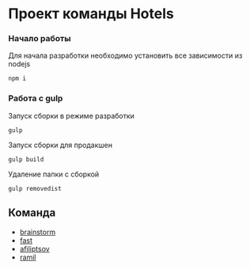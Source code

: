 # Проект команды Hotels

### Начало работы
Для начала разработки необходимо установить все зависимости из nodejs
```
npm i
```
### Работа с gulp

Запуск сборки в режиме разработки
```
gulp
```
Запуск сборки для продакшен
```
gulp build
```
Удаление папки с сборкой
```
gulp removedist
```

## Команда
+ [brainstorm](https://github.com/SS-brainstorm/)
+ [fast](https://github.com/FAST-JE)
+ [afiliptsov](https://github.com/afiliptsov)
+ [ramil](https://github.com/rtxrulez)
